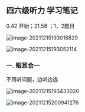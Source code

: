 ## 四六级听力 学习笔记

0.42 开始；21.58 ；1，2题目

![image-20211215193018829](https://gitee.com/dong2645981073/picture-summary/raw/master//image/image-20211215193018829.png)

![image-20211215193052114](https://gitee.com/dong2645981073/picture-summary/raw/master//image/image-20211215193052114.png)

### 一. 眼耳合一

不用听问题，边听边选

![image-20211215193433020](https://gitee.com/dong2645981073/picture-summary/raw/master//image/image-20211215193433020.png)



![image-20211215200941276](https://gitee.com/dong2645981073/picture-summary/raw/master//image/image-20211215200941276.png)

